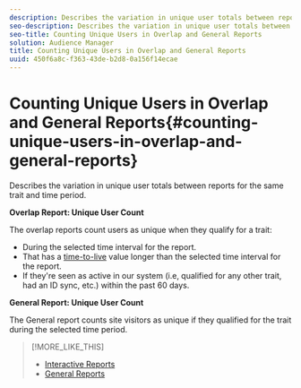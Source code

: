 ```yaml
---
description: Describes the variation in unique user totals between reports for the same trait and time period.
seo-description: Describes the variation in unique user totals between reports for the same trait and time period.
seo-title: Counting Unique Users in Overlap and General Reports
solution: Audience Manager
title: Counting Unique Users in Overlap and General Reports
uuid: 450f6a8c-f363-43de-b2d8-0a156f14ecae
---
```


# Counting Unique Users in Overlap and General Reports{#counting-unique-users-in-overlap-and-general-reports}

Describes the variation in unique user totals between reports for the same trait and time period.

<!-- 

c_unique_user_counts.xml

 -->

**Overlap Report: Unique User Count**

The overlap reports count users as unique when they qualify for a trait:

* During the selected time interval for the report. 
* That has a [time-to-live](../features/traits/segment-ttl-explained.md#concept_2F85D4E738754EF387328A9754E125B3) value longer than the selected time interval for the report. 
* If they're seen as active in our system (i.e, qualified for any other trait, had an ID sync, etc.) within the past 60 days.

**General Report: Unique User Count**

The General report counts site visitors as unique if they qualified for the trait during the selected time period. 

>[!MORE_LIKE_THIS]
>
>* [Interactive Reports](../reporting/dynamic-reports/dynamic-reports.md#interactive-and-overlap-reports)
>* [General Reports](../reporting/general-reports.md#concept_E4686B9B4BE54DFE9599E0868224E027)
